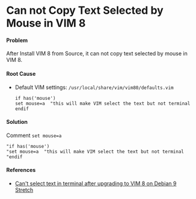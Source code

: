 # Can not Copy Text Selected by Mouse in VIM 8

#### Problem
After Install VIM 8 from Source, it can not copy text selected by mouse in VIM 8.

#### Root Cause
* Default VIM settings: `/usr/local/share/vim/vim80/defaults.vim`

   ```
   if has('mouse')
  set mouse=a  "this will make VIM select the text but not terminal
  endif
   ```

#### Solution
Comment `set mouse=a`

```
"if has('mouse')
"set mouse=a  "this will make VIM select the text but not terminal
"endif
```

#### References
* [Can't select text in terminal after upgrading to VIM 8 on Debian 9 Stretch](https://superuser.com/questions/1223924/cant-select-text-in-terminal-after-upgrading-to-vim-8-on-debian-9-stretch/1226054)

